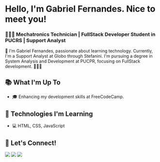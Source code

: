 # Hello, I'm Gabriel Fernandes. Nice to meet you!  
### 👨‍💻🤖 Mechatronics Technician | FullStack Developer Student in PUCRS | Support Analyst

🌟 I'm Gabriel Fernandes, passionate about learning technology. Currently, I'm a Support Analyst at Globo through Stefanini. I'm pursuing a degree in System Analysis and Development at PUCPR, focusing on FullStack development. 🚀👨‍💻

<h2>📚 What I'm Up To</h2>
<ul>
  <li>🎓 Enhancing my development skills at FreeCodeCamp.</li>
</ul>
<h2>🎲 Technologies I'm Learning</h2>
<ul>
  <li>💻 HTML, CSS, JavaScript</li>
</ul>
<h2>💬 Let's Connect!</h2>
<div> 
  <a href="https://www.linkedin.com/in/gabrielfsc002/" target="_blank"><img src="https://img.shields.io/badge/-LinkedIn-%230077B5?style=for-the-badge&logo=linkedin&logoColor=white" target="_blank"></a> 
  <a href="https://instagram.com/gabrielfernandessc2905" target="_blank"><img src="https://img.shields.io/badge/-Instagram-%23E4405F?style=for-the-badge&logo=instagram&logoColor=white" target="_blank"></a>
  <a href = "mailto:gabrielchagas90@Outlook.com"><img src="https://img.shields.io/badge/-Gmail-%23333?style=for-the-badge&logo=gmail&logoColor=white" target="_blank"></a>
  
  
</div>
